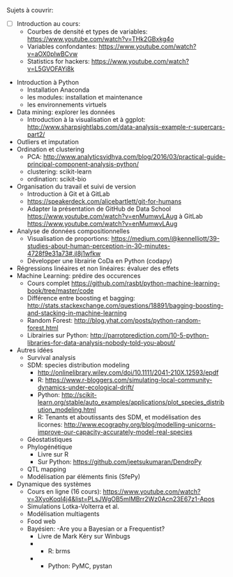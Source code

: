 Sujets à couvrir:

- [ ] Introduction au cours:
    - Courbes de densité et types de variables: https://www.youtube.com/watch?v=THk2GBxkg4o
    - Variables confondantes: https://www.youtube.com/watch?v=aOX0pIwBCvw
    - Statistics for hackers: https://www.youtube.com/watch?v=L5GVOFAYi8k
- Introduction à Python
    - Installation Anaconda
    - les modules: installation et maintenance
    - les environnements virtuels
- Data mining: explorer les données
    - Introduction à la visualisation et à ggplot: http://www.sharpsightlabs.com/data-analysis-example-r-supercars-part2/
- Outliers et imputation
- Ordination et clustering
    - PCA: http://www.analyticsvidhya.com/blog/2016/03/practical-guide-principal-component-analysis-python/
    - clustering: scikit-learn
    - ordination: scikit-bio
- Organisation du travail et suivi de version
    - Introduction à Git et à GitLab
    - https://speakerdeck.com/alicebartlett/git-for-humans
    - Adapter la présentation de GitHub de Data School https://www.youtube.com/watch?v=enMumwvLAug à GitLab https://www.youtube.com/watch?v=enMumwvLAug
- Analyse de données compositionnelles
    - Visualisation de proportions: https://medium.com/@kennelliott/39-studies-about-human-perception-in-30-minutes-4728f9e31a73#.jl8j1wfkw
    - Développer une librairie CoDa en Python (codapy)
- Régressions linéaires et non linéaires: évaluer des effets
- Machine Learning: prédire des occurences
    - Cours complet https://github.com/rasbt/python-machine-learning-book/tree/master/code
    - Différence entre boosting et bagging: http://stats.stackexchange.com/questions/18891/bagging-boosting-and-stacking-in-machine-learning
    - Random Forest: http://blog.yhat.com/posts/python-random-forest.html
    - Librairies sur Python: http://parrotprediction.com/10-5-python-libraries-for-data-analysis-nobody-told-you-about/
- Autres idées
    - Survival analysis
    - SDM: species distribution modeling
        - http://onlinelibrary.wiley.com/doi/10.1111/2041-210X.12593/epdf
        - R: https://www.r-bloggers.com/simulating-local-community-dynamics-under-ecological-drift/
        - Python: http://scikit-learn.org/stable/auto_examples/applications/plot_species_distribution_modeling.html
        - R: Tenants et aboutissants des SDM, et modélisation des licornes: http://www.ecography.org/blog/modelling-unicorns-improve-our-capacity-accurately-model-real-species
    - Géostatistiques
    - Phylogénétique
        - Livre sur R
        - Sur Python: https://github.com/jeetsukumaran/DendroPy
  - QTL mapping
  - Modélisation par éléments finis (SfePy)
- Dynamique des systèmes
    - Cours en ligne (16 cours): https://www.youtube.com/watch?v=3XyoKoql4j4&list=PLsJWgOB5mIMBrr2Wz0Acn23E67z1-Apos
    - Simulations Lotka-Volterra et al.
    - Modélisation multiagents
    - Food web
    - Bayésien:
        -Are you a Bayesian or a Frequentist?
        - Livre de Mark Kéry sur Winbugs
        - - R: brms
        - - Python: PyMC, pystan